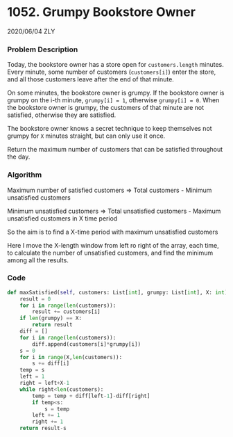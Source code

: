 # 1052. Grumpy Bookstore Owner

2020/06/04 ZLY

### Problem Description

Today, the bookstore owner has a store open for `customers.length` minutes. Every minute, some number of customers (`customers[i]`) enter the store, and all those customers leave after the end of that minute.

On some minutes, the bookstore owner is grumpy. If the bookstore owner is grumpy on the i-th minute, `grumpy[i] = 1`, otherwise `grumpy[i] = 0`. When the bookstore owner is grumpy, the customers of that minute are not satisfied, otherwise they are satisfied.

The bookstore owner knows a secret technique to keep themselves not grumpy for `X` minutes straight, but can only use it once.

Return the maximum number of customers that can be satisfied throughout the day.



### Algorithm

Maximum number of satisfied customers => Total customers - Minimum unsatisfied customers

Minimum unsatisfied customers => Total unsatisfied customers - Maximum unsatisfied customers in X time period

So the aim is to find a X-time period with maximum unsatisfied customers

Here I move the X-length window from left ro right of the array, each time, to calculate the number of unsatisfied customers, and find the minimum among all the results.



### Code

```python
def maxSatisfied(self, customers: List[int], grumpy: List[int], X: int) -> int:
    result = 0
    for i in range(len(customers)):
        result += customers[i]
    if len(grumpy) == X:
        return result
    diff = []
    for i in range(len(customers)):
        diff.append(customers[i]*grumpy[i])
    s = 0
    for i in range(X,len(customers)):
        s += diff[i]
    temp = s
    left = 1
    right = left+X-1
    while right<len(customers):
        temp = temp + diff[left-1]-diff[right]
        if temp<s:
            s = temp
        left += 1
        right += 1
    return result-s
```